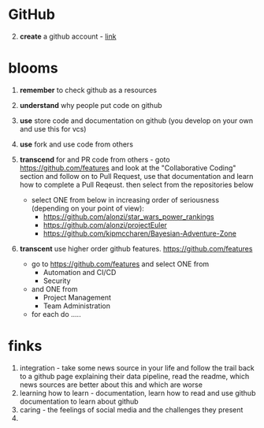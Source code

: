 # GitHub


2. **create** a github account - [link](https://github.com/join) 
 

# blooms
1. **remember** to check github as a resources
2. **understand** why people put code on github
3. **use** store code and documentation on github (you develop on your own and use this for vcs)
4. **use** fork and use code from others
5. **transcend** for and PR code from others - goto https://github.com/features and look at the "Collaborative Coding" section and follow on to Pull Request, use that documentation and learn how to complete a Pull Reqeust. then select from the repositories below
   * select ONE from below in increasing order of seriousness (depending on your point of view):
      * https://github.com/alonzi/star_wars_power_rankings
      * https://github.com/alonzi/projectEuler
      * https://github.com/kipmccharen/Bayesian-Adventure-Zone
   
7. **transcent** use higher order github features. https://github.com/features
   * go to https://github.com/features and select ONE from
       * Automation and CI/CD
       * Security
   * and ONE from
       * Project Management
       * Team Administration
   * for each do .....

# finks
1. integration - take some news source in your life and follow the trail back to a github page explaining their data pipeline, read the readme, which news sources are better about this and which are worse
2. learning how to learn - documentation, learn how to read and use github documentation to learn about github
3. caring - the feelings of social media and the challenges they present
4. 
